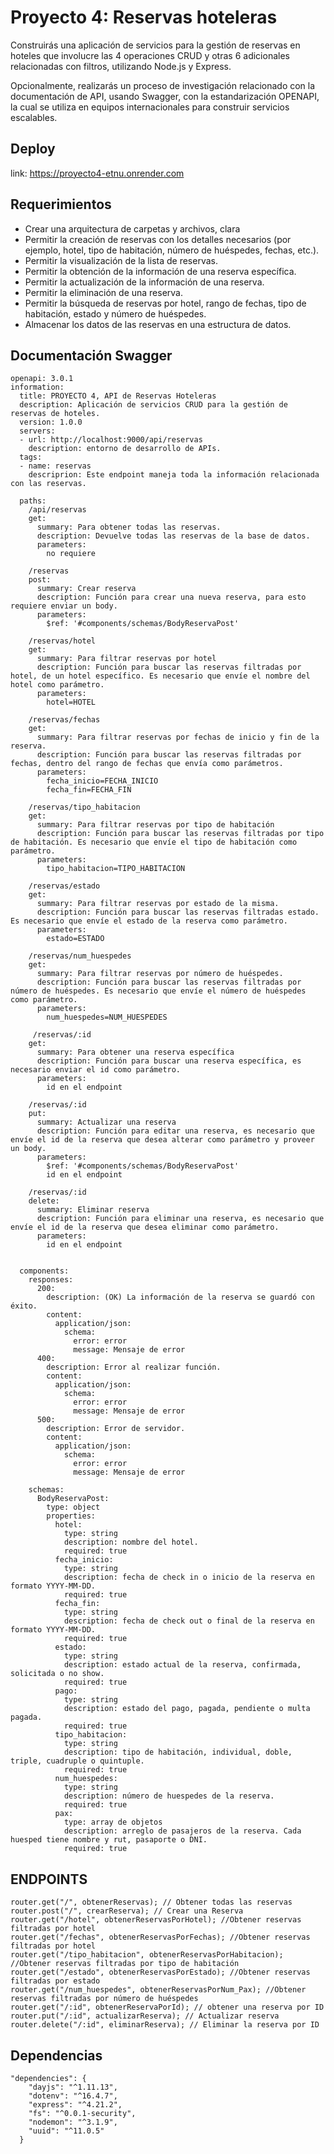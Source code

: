 # Proyecto 4: Reservas hoteleras

Construirás una aplicación de servicios para la gestión de reservas en hoteles que involucre las 4 operaciones CRUD y otras 6 adicionales relacionadas con filtros, utilizando Node.js y Express.

Opcionalmente, realizarás un proceso de investigación relacionado con la documentación de API, usando Swagger, con la estandarización OPENAPI, la cual se utiliza en equipos internacionales para construir servicios escalables.

## Deploy
link: https://proyecto4-etnu.onrender.com

## Requerimientos
-  Crear una arquitectura de carpetas y archivos, clara
- Permitir la creación de reservas con los detalles necesarios (por ejemplo, hotel, tipo de habitación, número de huéspedes, fechas, etc.).
- Permitir la visualización de la lista de reservas.
- Permitir la obtención de la información de una reserva específica.
- Permitir la actualización de la información de una reserva.
- Permitir la eliminación de una reserva.
- Permitir la búsqueda de reservas por hotel, rango de fechas, tipo de habitación, estado y número de huéspedes.
- Almacenar los datos de las reservas en una estructura de datos.




## Documentación Swagger

```
openapi: 3.0.1
information:
  title: PROYECTO 4, API de Reservas Hoteleras
  description: Aplicación de servicios CRUD para la gestión de reservas de hoteles.
  version: 1.0.0
  servers: 
  - url: http://localhost:9000/api/reservas
    description: entorno de desarrollo de APIs.
  tags: 
  - name: reservas
    descriprion: Este endpoint maneja toda la información relacionada con las reservas.
  
  paths:
    /api/reservas
    get:
      summary: Para obtener todas las reservas.
      description: Devuelve todas las reservas de la base de datos.
      parameters:
        no requiere
        
    /reservas
    post:
      summary: Crear reserva
      description: Función para crear una nueva reserva, para esto requiere enviar un body.
      parameters:
        $ref: '#components/schemas/BodyReservaPost'
        
    /reservas/hotel
    get:
      summary: Para filtrar reservas por hotel
      description: Función para buscar las reservas filtradas por hotel, de un hotel específico. Es necesario que envíe el nombre del hotel como parámetro.
      parameters:
        hotel=HOTEL
        
    /reservas/fechas
    get:
      summary: Para filtrar reservas por fechas de inicio y fin de la reserva.
      description: Función para buscar las reservas filtradas por fechas, dentro del rango de fechas que envía como parámetros.
      parameters:
        fecha_inicio=FECHA_INICIO
        fecha_fin=FECHA_FIN
        
    /reservas/tipo_habitacion
    get:
      summary: Para filtrar reservas por tipo de habitación
      description: Función para buscar las reservas filtradas por tipo de habitación. Es necesario que envíe el tipo de habitación como parámetro.
      parameters:
        tipo_habitacion=TIPO_HABITACION
        
    /reservas/estado
    get:
      summary: Para filtrar reservas por estado de la misma.
      description: Función para buscar las reservas filtradas estado. Es necesario que envíe el estado de la reserva como parámetro.
      parameters:
        estado=ESTADO
        
    /reservas/num_huespedes
    get:
      summary: Para filtrar reservas por número de huéspedes.
      description: Función para buscar las reservas filtradas por número de huéspedes. Es necesario que envíe el número de huéspedes como parámetro.
      parameters:
        num_huespedes=NUM_HUESPEDES
        
     /reservas/:id
    get:
      summary: Para obtener una reserva específica
      description: Función para buscar una reserva específica, es necesario enviar el id como parámetro.
      parameters:
        id en el endpoint
    
    /reservas/:id
    put:
      summary: Actualizar una reserva
      description: Función para editar una reserva, es necesario que envíe el id de la reserva que desea alterar como parámetro y proveer un body.
      parameters:
        $ref: '#components/schemas/BodyReservaPost'
        id en el endpoint
        
    /reservas/:id
    delete:
      summary: Eliminar reserva
      description: Función para eliminar una reserva, es necesario que envíe el id de la reserva que desea eliminar como parámetro.
      parameters:
        id en el endpoint
        
        
  components:
    responses:
      200:
        description: (OK) La información de la reserva se guardó con éxito.
        content:
          application/json:
            schema:
              error: error
              message: Mensaje de error
      400:
        description: Error al realizar función.
        content:
          application/json:
            schema:
              error: error
              message: Mensaje de error
      500:
        description: Error de servidor.
        content:
          application/json:
            schema:
              error: error
              message: Mensaje de error
        
    schemas:
      BodyReservaPost:
        type: object
        properties:
          hotel:
            type: string
            description: nombre del hotel.
            required: true
          fecha_inicio:
            type: string
            description: fecha de check in o inicio de la reserva en formato YYYY-MM-DD.
            required: true
          fecha_fin:
            type: string
            description: fecha de check out o final de la reserva en formato YYYY-MM-DD.
            required: true
          estado:
            type: string
            description: estado actual de la reserva, confirmada, solicitada o no show.
            required: true
          pago:
            type: string
            description: estado del pago, pagada, pendiente o multa pagada.
            required: true
          tipo_habitacion:
            type: string
            description: tipo de habitación, individual, doble, triple, cuadruple o quintuple.
            required: true
          num_huespedes:
            type: string
            description: número de huespedes de la reserva.
            required: true
          pax:
            type: array de objetos
            description: arreglo de pasajeros de la reserva. Cada huesped tiene nombre y rut, pasaporte o DNI.
            required: true
```

## ENDPOINTS
```
router.get("/", obtenerReservas); // Obtener todas las reservas
router.post("/", crearReserva); // Crear una Reserva
router.get("/hotel", obtenerReservasPorHotel); //Obtener reservas filtradas por hotel
router.get("/fechas", obtenerReservasPorFechas); //Obtener reservas filtradas por hotel
router.get("/tipo_habitacion", obtenerReservasPorHabitacion); //Obtener reservas filtradas por tipo de habitación
router.get("/estado", obtenerReservasPorEstado); //Obtener reservas filtradas por estado
router.get("/num_huespedes", obtenerReservasPorNum_Pax); //Obtener reservas filtradas por número de huéspedes
router.get("/:id", obtenerReservaPorId); // obtener una reserva por ID
router.put("/:id", actualizarReserva); // Actualizar reserva
router.delete("/:id", eliminarReserva); // Eliminar la reserva por ID
```

## Dependencias
```
"dependencies": {
    "dayjs": "^1.11.13",
    "dotenv": "^16.4.7",
    "express": "^4.21.2",
    "fs": "^0.0.1-security",
    "nodemon": "^3.1.9",
    "uuid": "^11.0.5"
  }
```